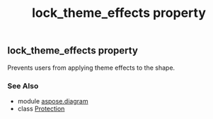﻿---
title: lock_theme_effects property
second_title: Aspose.Diagram for Python via .NET API References
description: 
type: docs
weight: 200
url: /python-net/aspose.diagram/protection/lock_theme_effects/
is_root: false
---

## lock_theme_effects property


Prevents users from applying theme effects to the shape.

### See Also
* module [aspose.diagram](../../)
* class [Protection](/diagram/python-net/aspose.diagram/protection)
